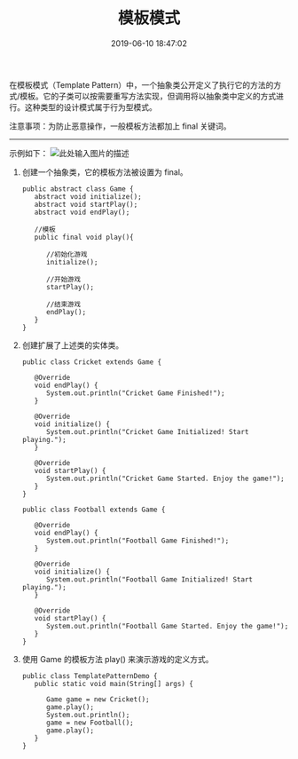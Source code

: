 ﻿---
layout: post
title:  "模板模式"
date:   2019-06-10 18:47:02
categories: 
   - 设计模式
tags:
   - 设计模式
---

在模板模式（Template Pattern）中，一个抽象类公开定义了执行它的方法的方式/模板。它的子类可以按需要重写方法实现，但调用将以抽象类中定义的方式进行。这种类型的设计模式属于行为型模式。

注意事项：为防止恶意操作，一般模板方法都加上 final 关键词。

----------

示例如下：
![此处输入图片的描述][1]

1. 创建一个抽象类，它的模板方法被设置为 final。

    ```
    public abstract class Game {
       abstract void initialize();
       abstract void startPlay();
       abstract void endPlay();
     
       //模板
       public final void play(){
     
          //初始化游戏
          initialize();
     
          //开始游戏
          startPlay();
     
          //结束游戏
          endPlay();
       }
    }
    ```
2. 创建扩展了上述类的实体类。

    ```
    public class Cricket extends Game {
     
       @Override
       void endPlay() {
          System.out.println("Cricket Game Finished!");
       }
     
       @Override
       void initialize() {
          System.out.println("Cricket Game Initialized! Start playing.");
       }
     
       @Override
       void startPlay() {
          System.out.println("Cricket Game Started. Enjoy the game!");
       }
    }
    ```
    
    ```
    public class Football extends Game {
     
       @Override
       void endPlay() {
          System.out.println("Football Game Finished!");
       }
     
       @Override
       void initialize() {
          System.out.println("Football Game Initialized! Start playing.");
       }
     
       @Override
       void startPlay() {
          System.out.println("Football Game Started. Enjoy the game!");
       }
    }
    ```

3. 使用 Game 的模板方法 play() 来演示游戏的定义方式。

    ```
    public class TemplatePatternDemo {
       public static void main(String[] args) {
     
          Game game = new Cricket();
          game.play();
          System.out.println();
          game = new Football();
          game.play();      
       }
    }
    ```

  [1]: https://www.runoob.com/wp-content/uploads/2014/08/template_pattern_uml_diagram.jpg